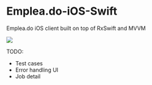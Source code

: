 # Emplea.do-iOS-Swift
Emplea.do iOS client built on top of RxSwift and MVVM

![](https://media.giphy.com/media/UVZ7RsAFZSR1jKZr0q/giphy.gif)


TODO:
* Test cases
* Error handling UI
* Job detail

